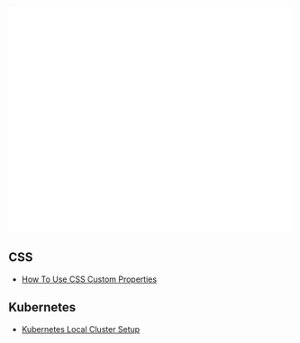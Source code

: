 <div align="center">
	<br>
	<a href="https://raw.githubusercontent.com/pyadav/TIL/main/README.md">
		<img src="images/header.svg" width="800" height="400" alt="today i learned">
	</a>
	<br>
</div>

## CSS
- [How To Use CSS Custom Properties](./css/14042021_CSS_Custom_Properties.md)
## Kubernetes
- [Kubernetes Local Cluster Setup](./kubernetes/15042021_Kubernetes_Local_Cluster_Setup.md)